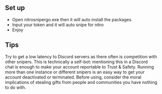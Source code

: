 ## Set up

- Open nitrosnipergo.exe then it will auto install the packages.
- Input your token and it will auto snipe for nitro
- Enjoy

## Tips

Try to get a low latency to Discord servers as there often is competition with other snipers.
This is technically a self-bot: mentioning this in a Discord chat is enough to make your account reportable to Trust & Safety.
Running more than one instance or different snipers is an easy way to get your account deactivated or terminated.
Before using, consider the moral implications of stealing gifts from people and communities you have nothing to do with.
